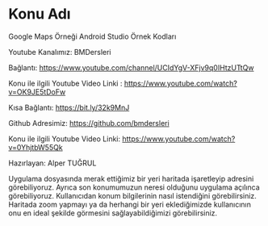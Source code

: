 # Konu Adı
Google Maps Örneği Android Studio Örnek Kodları

Youtube Kanalımız: BMDersleri

Bağlantı: https://www.youtube.com/channel/UCIdYgV-XFjv9q0IHtzUTtQw

Konu ile ilgili Youtube Video Linki : https://www.youtube.com/watch?v=OK9JE5tDoFw

Kısa Bağlantı: https://bit.ly/32k9MnJ

Github Adresimiz: https://github.com/bmdersleri

Konu ile ilgili Youtube Video Linki: https://www.youtube.com/watch?v=0YhjtbW55Qk

Hazırlayan: Alper TUĞRUL


Uygulama dosyasında merak ettiğimiz bir yeri haritada işaretleyip adresini görebiliyoruz.
Ayrıca son konumumuzun neresi olduğunu uygulama açılınca görebiliyoruz.
Kullanıcıdan konum bilgilerinin nasıl istendiğini görebilirsiniz.
Haritada zoom yapmayı ya da herhangi bir yeri eklediğimizde kullanıcının onu en ideal şekilde görmesini sağlayabildiğimizi görebilirsiniz.
